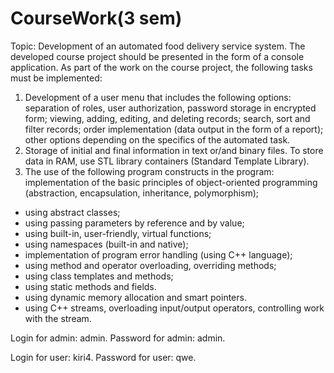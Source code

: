 # CourseWork(3 sem)
Topic: Development of an automated food delivery service system.
The developed course project should be presented in the form of a console application. As part of the work on the course project, the following tasks must be implemented:
1) Development of a user menu that includes the following options: separation of roles, user authorization, password storage in encrypted form; viewing, adding, editing, and deleting records; search, sort and filter records; order implementation (data output in the form of a report); other options depending on the specifics of the automated task.
2) Storage of initial and final information in text or/and binary files. To store data in RAM, use STL library containers (Standard Template Library).
3) The use of the following program constructs in the program: implementation of the basic principles of object-oriented programming (abstraction, encapsulation, inheritance, polymorphism);
- using abstract classes;
- using passing parameters by reference and by value;
- using built-in, user-friendly, virtual functions;
- using namespaces (built-in and native);
- implementation of program error handling (using C++ language);
- using method and operator overloading, overriding methods;
- using class templates and methods;
- using static methods and fields.
- using dynamic memory allocation and smart pointers.
- using C++ streams, overloading input/output operators, controlling work with the stream.


Login for admin: admin. Password for admin: admin.

Login for user: kiri4. Password for user: qwe.
